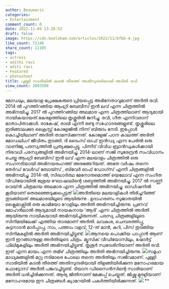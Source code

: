 ```yaml
---
author: Beaumaris
categories:
- Entertainment
comment_count: 0
date: 2022-11-04 13:20:52
draft: false
image: https://cdn.boolokam.com/articles/2022/11/bfbb-4.jpg
like_count: 71146
share_count: 11105
tags:
- actress
- adithi ravi
- aditi ravi
- Featured
- photoshoot
title: പുള്ളി സാരിയിൽ കടൽ തീരത്ത് അതിസുന്ദരിയായി അദിതി രവി
view_count: 2093500
---
```


മോഡലും, മലയാള പ്രേക്ഷകരുടെ പ്രിയപ്പെട്ട അഭിനേതാവുമാണ് അദിതി രവി. 2014 ൽ പുറത്തിറങ്ങിയ ആംഗ്രി ബേബീസ് ഇൻ ലവ് എന്ന ചിത്രത്തിൽ അഭിനയിച്ചു. 2017 ൽ പുറത്തിറങ്ങിയ അലമാര എന്ന ചിത്രത്തിലാണ് ആദ്യമായി നായികയായത്.കേരളത്തിലെ തൃശ്ശൂരിൽ ജനിച്ചു. രവി, ഗീത എന്നിവരാന് മാതാപിതാക്കൾ. രാകേഷ്, രാഖി എന്നീ രണ്ടു സഹോദരങ്ങളുണ്ട്. തൃശ്ശൂരിലെ ഇരിങ്ങാലക്കുട ക്രൈസ്റ്റ് കോളേജിൽ നിന്ന് ബിരുദം നേടി. ഇപ്പോൾ കൊച്ചിയിലാണ് അദിതി താമസിക്കുന്നത്. കോളേജ് പഠന കാലത്ത് അദിതി മോഡലിംഗ് ജീവിതം തുടങ്ങി. ദി ടൈംസ് ഓഫ് ഇൻഡ്യ എന്ന പേരിൽ ഒരു വാണിജ്യ പരസ്യത്തിൽ പ്രത്യക്ഷപ്പെട്ടു. പിന്നീട് വിവിധ ബ്രാൻഡുകൾക്കായി നിരവധി പരസ്യങ്ങളിൽ അഭിനയിച്ചു. 2014-ലാണ് സജി സുരേന്ദ്രൻ സംവിധാനം ചെയ്ത ആംഗ്രി ബേബീസ് ഇൻ ലവ് എന്ന മലയാളം ചിത്രത്തിൽ ഒരു സഹനടിയായി അഭിനയരംഗത്ത് അരങ്ങേറിയത്. അതേ വർഷം തന്നെ തേർഡ് വേൾഡ് ബോയ്സ് , ബിവേർ ഓഫ് ഡോഗ്സ് എന്നീ ചിത്രങ്ങളിൽ അഭിനയിച്ചു. 2014-ൽ, സിദ്ധാർത്ഥ മേനോനുമൊത്ത് യെലോവ് എന്ന സംഗീത വീഡിയോയിൽ ശ്രേയ ഘോഷാലിന്റെ ശബ്ദത്തിൽ അഭിനയിച്ചു. 2017 ൽ സണ്ണി വെയ്ൻ ചിത്രമായ അലമാര എന്ന ചിത്രത്തിൽ അഭിനയിച്ചു. ഓഡിഷനിൽ കൂടിയാണ് തെരഞ്ഞെടുക്കപ്പെട്ടത് ![](https://cdn.boolokam.com/articles/2022/11/bfbb-4.jpg)അദിതിയെ മലയാളികൾ തിരിച്ചറിഞ്ഞ് തുടങ്ങിയത് അലമാരയിലൂടെ ആയിരുന്നു . ഉദാഹരണം സുജാതയിൽ ക്ലൈമാക്സിൽ ഒരു കാമിയോ റോളിലും അദിതി അഭിനയിച്ചിരുന്നു. പ്രണവ് മോഹൻലാൽ ആദ്യമായി നായകനായ ‘ആദി’ എന്ന ചിത്രത്തിൽ അദിതി ആയിരുന്നു നായികയായി അഭിനയിച്ചിരുന്നത്. പരസ്യ ചിത്രങ്ങളിലൂടെ സിനിമയിലേക്ക് എത്തിയ താരമാണ് അദിതി. ലവകുശ, ചെമ്പരത്തിപ്പൂ, കുട്ടനാടൻ മാർപ്പാപ്പ, നാം, പത്താം വളവ്, 12-ത് മാൻ, കുറി, പീസ് തുടങ്ങിയ സിനിമകളിൽ അദിതി അഭിനയിച്ചിട്ടുണ്ട്. ![](https://cdn.boolokam.com/articles/2022/11/bfbb-2.jpg)ആനയെ പൊക്കിയ പാപ്പാൻ ആണ് ഇനി ഇറങ്ങാനുള്ള അദിതിയുടെ ചിത്രം. മ്യൂസിക് വീഡിയോസിലും, ഷോർട്ട് ഫിലിമുകളിലും അദിതി അഭിനയിച്ചിട്ടുണ്ട്. തൃശൂർ സ്വദേശിനിയാണ് അദിതി രവി. ഇത് എന്ന മായം എന്ന തമിഴ് ചിത്രത്തിലും അദിതി അഭിനയിച്ചിരുന്നു. ![](https://cdn.boolokam.com/articles/2022/11/bfbb-3.jpg)സമൂഹ മാധ്യമങ്ങളിൽ മറ്റു നടിമാരെ പോലെ തന്നെ അദിതിയും സജീവമാണ്. പുള്ളി സാരിയിൽ കടൽ തീരത്ത് അതിസുന്ദരിയായി തിളങ്ങിയിരിക്കുന്ന മനോഹരമായ ഫോട്ടോസ് അദിതി പങ്കുവച്ചിട്ടുണ്ട്. ടിയാന ഡിസൈൻസിന്റെ സാരിയാണ് അദിതി ധരിച്ചിരിക്കുന്നത്. ആര്യ ജിതിനാണ് മേക്കപ്പ് ചെയ്തത്. ജിഷ്ണു മുരളിയാണ് മനോഹരമായ ഈ ചിത്രങ്ങൾ ക്യാമറയിൽ പകർത്തിയിരിക്കുന്നത്. ![](https://cdn.boolokam.com/articles/2022/11/bfbb-1.jpg) ** &nbsp;